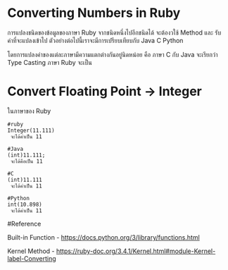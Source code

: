 # Converting Numbers in Ruby

การแปลงชนิดของข้อมูลของภาษา Ruby จากชนิดหนึ่งไปอีกชนิดได้ จะต้องวใช้ Method และ รับค่าที่จะแปลงเข้าไป
ตัวอย่างต่อไปนี้เราจะมีการเปรียบเทียบกับ Java C Python

โดยการแปลงค่าของแต่ละภาษามีความแตกต่างกันอยู่นิดหน่อย คือ 
ภาษา C กับ Java จะเรียกว่า Type Casting
ภาษา Ruby จะเป็น 

# Convert Floating Point -> Integer
ในภาษาของ Ruby
```
#ruby
Integer(11.111)
 จะได้ค่าเป็น 11

#Java
(int)11.111;
 จะได้คือเป็น 11

#C
(int)11.111
 จะได้ค่าเป็น 11

#Python
int(10.898)
 จะได้ค่าเป็น 11
```

#Reference

Built-in Function - https://docs.python.org/3/library/functions.html

Kernel Method - https://ruby-doc.org/3.4.1/Kernel.html#module-Kernel-label-Converting
